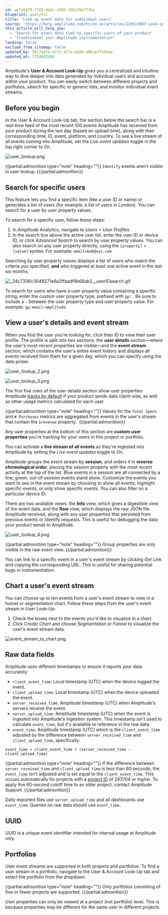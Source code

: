 ```yaml
---
id: aefa5d79-7782-4b2c-a7dd-35b129a7f35e
blueprint: analytic
title: 'Look up event data for individual users'
source: 'https://help.amplitude.com/hc/en-us/articles/229313067-Look-up-event-data-for-individual-users'
this_article_will_help_you:
  - 'Search for event data tied to specific users of your product'
  - 'Troubleshoot your Amplitude instrumentation'
landing: false
exclude_from_sitemap: false
updated_by: 5817a4fa-a771-417a-aa94-a0b1e7f55eae
updated_at: 1724882489
---
```

Amplitude's **User & Account Look-Up** gives you a centralized and intuitive way to dive deeper into data generated by individual users and accounts within your product. You can easily switch between different projects and portfolios, search for specific or generic lists, and monitor individual event streams.

## Before you begin

In the User & Account Look-Up tab, the section below the search bar is a real-time feed of the most recent 100 events Amplitude has received from your product during the last day (based on upload time), along with their corresponding time, ID, event, platform, and country. To see a live stream of all events coming into Amplitude, set the *Live event updates* toggle in the top right corner to *On*.

![user_lookup.png](/docs/output/img/analytics/user_lookup.png)

{{partial:admonition type="note" heading=""}}
`Identify` events aren't visible in user lookup.
{{/partial:admonition}}

## Search for specific users

This feature lets you find a specific item (like a user ID or name) or generates a list of users (for example, a list of users in London). You can search for a user by user property values. 

To search for a specific user, follow these steps:

1. In Amplitude Analytics, navigate to *Users > User Profiles*.
2. In the search box above the active user list, enter the user ID or device ID, or click *Advanced Search* to search by user property values. You can also search on any user property directly, using the `[property]` = `[value]` syntax. For example: `email=bob@xyz.com`  
  
Searching by user property values displays a list of users who match the criteria you specified, **and** who triggered at least one active event in the last six months.

![_24c7336c3049271e6a2ffaadf9b68ab2__userIDsearch.gif](/docs/output/img/analytics/_24c7336c3049271e6a2ffaadf9b68ab2__userIDsearch.gif)

To search for users who have a user property value containing a specific string, enter the custom user property type, prefixed with `gp:` . Be sure to include a `~` between the user property type and user property value. For example: `gp:email~amplitude`.

## View a user's details and event stream

When you find the user you're looking for, click their ID to view their user profile. The profile is split into two sections: the **user details** section—where the user's most-recent properties are visible—and the **event stream** section, which contains the user's entire event history and displays all events received from them for a given day, which you can specify using the date picker.

![user_lookup_2.png](/docs/output/img/analytics/user_lookup_2.png)

![user_lookup_3.png](/docs/output/img/analytics/user_lookup_3.png)

The first five rows of the user details section show user properties Amplitude [tracks by default](/docs/get-started/user-property-definitions) if your product sends data client-side, as well as other usage metrics calculated for each user.

{{partial:admonition type="note" heading=""}}
Values for the `Total Spent` and `# Purchases` metrics are aggregated from events in the user's stream that contain the `$revenue` property. 
{{/partial:admonition}}

Any user properties at the bottom of this section are **custom user properties** you're tracking for your users in this project or portfolio.

You can activate a **live stream of all events** as they're ingested into Amplitude by setting the *Live event updates* toggle to *On*.

Amplitude groups the event stream by **session**, and orders it in **reverse chronological order**, placing the session property with the most recent activity at the top of the list. Blue events in a session are all connected by a line; green, out-of-session events stand alone. Customize the events you want to see in the event stream by choosing to show all events, highlight specific events, or only show specific events. You can also filter on a particular device ID.

There are two available views: the **Info** view, which gives a digestible view of the event data, and the **Raw** view, which displays the raw JSON file Amplitude received, along with any user properties that persisted from previous events or Identify requests. This is useful for debugging the data your product sends to Amplitude.

![user_lookup_4.png](/docs/output/img/analytics/user_lookup_4.png)

{{partial:admonition type="note" heading=""}}
Group properties are only visible in the raw event view.
{{/partial:admonition}}

You can link to a specific event in a user's event stream by clicking *Get Link* and copying the corresponding URL. This is useful for sharing potential bugs in instrumentation.

## Chart a user's event stream

You can choose up to ten events from a user's event stream to view in a funnel or segmentation chart. Follow these steps from the user's event stream in User Look-Up:

1. Check the boxes next to the events you'd like to visualize in a chart.
2. Click *Create Chart* and choose *Segmentation* or *Funnel* to visualize the user's event stream data.

![event_stream_to_chart.png](/docs/output/img/analytics/event_stream_to_chart.png)

## Raw data fields

Amplitude uses different timestamps to ensure it reports your data accurately:

* `client_event_time`: Local timestamp (UTC) when the device logged the event.
* `client_upload_time`: Local timestamp (UTC) when the device uploaded the event.
* `server_received_time`: Amplitude timestamp (UTC) when Amplitude's servers receive the event.
* `server_upload_time`: Amplitude timestamp (UTC) when the event is ingested into Amplitude's ingestion system. This timestamp isn't used to calculate `event_time`, but it's available to reference in the raw data.
* `event_time`: Amplitude timestamp (UTC) which is the `client_event_time` adjusted by the difference between `server_received_time` and `client_upload_time`, specifically:

```
event_time = client_event_time + (server_received_time - client_upload_time)
```

{{partial:admonition type="note" heading=""}}
If the difference between `server_received_time` and `client_upload_time` is less than 60 seconds, the `event_time` isn't adjusted and is set equal to the `client_event_time`. This occurs automatically for projects with a [project ID](/docs/admin/account-management/manage-orgs-projects#view-and-edit-your-project-information) of 243704 or higher. To apply this 60-second cutoff time to an older project, contact Amplitude Support.
{{/partial:admonition}}

Daily exported files use `server_upload_time` and all dashboards use `event_time`. Queries on raw data should use `event_time`.

## UUID

UUID is a unique event identifier intended for internal usage at Amplitude only.

## Portfolios

User event streams are supported in both projects and portfolios. To find a user stream in a portfolio, navigate to the User & Account Look-Up tab and select the portfolio from the dropdown.

{{partial:admonition type="note" heading=""}}
Only portfolios consisting of five or fewer projects are supported.
{{/partial:admonition}}

User properties can only be viewed at a project (not portfolio) level. This is because properties may be different for the same user in different projects.